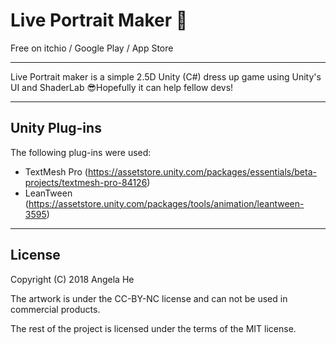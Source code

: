 # Live Portrait Maker 🎉

Free on itchio / Google Play / App Store

---

Live Portrait maker is a simple 2.5D Unity (C#) dress up game using Unity's UI and ShaderLab 😎Hopefully it can help fellow devs!

---
## Unity Plug-ins 
The following plug-ins were used:
* TextMesh Pro (https://assetstore.unity.com/packages/essentials/beta-projects/textmesh-pro-84126)
* LeanTween (https://assetstore.unity.com/packages/tools/animation/leantween-3595)
---
## License
Copyright (C) 2018 Angela He

The artwork is under the CC-BY-NC license and can not be used in commercial products.

The rest of the project is licensed under the terms of the MIT license.
